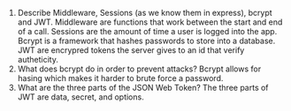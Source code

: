<!-- Answers to the Short Answer Essay Questions go here -->

1.  Describe Middleware, Sessions (as we know them in express), bcrypt and JWT.
Middleware are functions that work between the start and end of a call.
Sessions are the amount of time a user is logged into the app.
Bcrypt is a framework that hashes passwords to store into a database.
JWT are encrypred tokens the server gives to an id that verify autheticity.
2.  What does bcrypt do in order to prevent attacks?
Bcrypt allows for hasing which makes it harder to brute force a password.
3.  What are the three parts of the JSON Web Token?
The three parts of JWT are data, secret, and options.
